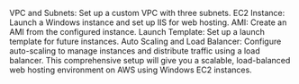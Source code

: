 VPC and Subnets: Set up a custom VPC with three subnets.
EC2 Instance: Launch a Windows instance and set up IIS for web hosting.
AMI: Create an AMI from the configured instance.
Launch Template: Set up a launch template for future instances.
Auto Scaling and Load Balancer: Configure auto-scaling to manage instances and distribute traffic using a load balancer.
This comprehensive setup will give you a scalable, load-balanced web hosting environment on AWS using Windows EC2 instances.
